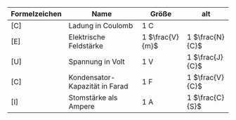 
| Formelzeichen | Name                           | Größe           | alt             |
| ------------- | ------------------------------ | --------------- | --------------- |
| [C]           | Ladung in Coulomb              | 1 C             |                 |
| [E]           | Elektrische Feldstärke         | 1 $\frac{V}{m}$ | 1 $\frac{N}{C}$ |
| [U]           | Spannung in Volt               | 1 V             | 1 $\frac{J}{C}$ |
| [C]           | Kondensator-Kapazität in Farad | 1 F             | 1 $\frac{V}{C}$ |
| [I]           | Stomstärke als Ampere          | 1 A             | 1 $\frac{C}{S}$ |

